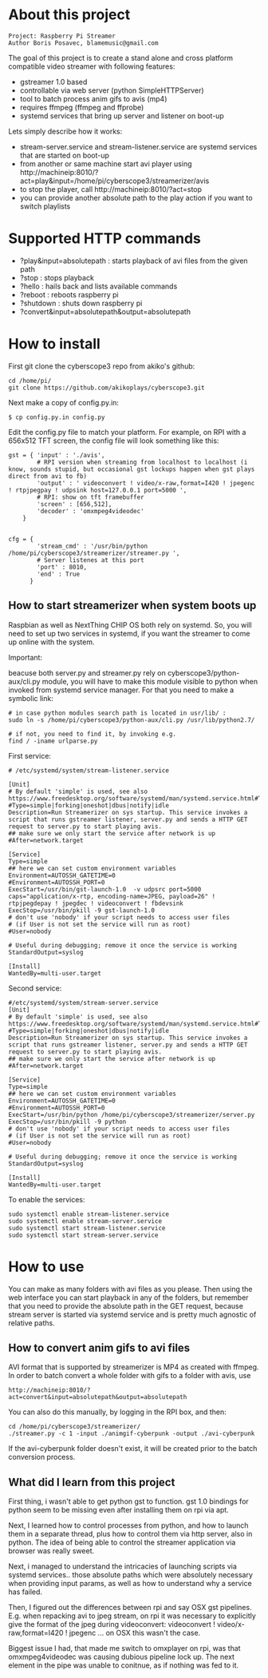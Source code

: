 # About this project

    Project: Raspberry Pi Streamer
    Author Boris Posavec, blamemusic@gmail.com

The goal of this project is to create a stand alone and cross platform compatible video streamer with following features:

* gstreamer 1.0 based
* controllable via web server (python SimpleHTTPServer)
* tool to batch process anim gifs to avis (mp4)
* requires ffmpeg (ffmpeg and ffprobe)
* systemd services that bring up server and listener on boot-up


Lets simply describe how it works:

* stream-server.service and stream-listener.service are systemd services that are started on boot-up
* from another or same machine start avi player using http://machineip:8010/?act=play&input=/home/pi/cyberscope3/streamerizer/avis
* to stop the player, call http://machineip:8010/?act=stop
* you can provide another absolute path to the play action if you want to switch playlists


# Supported HTTP commands

* ?play&input=absolutepath : starts playback of avi files from the given path
* ?stop : stops playback
* ?hello : hails back and lists available commands
* ?reboot : reboots raspberry pi
* ?shutdown : shuts down raspberry pi
* ?convert&input=absolutepath&output=absolutepath


# How to install

First git clone the cyberscope3 repo from akiko's github:

    cd /home/pi/
    git clone https://github.com/akikoplays/cyberscope3.git
    
Next make a copy of config.py.in:

    $ cp config.py.in config.py
    
Edit the config.py file to match your platform. For example, on RPI with a 656x512 TFT screen,  the config file will look something like this:

    gst = { 'input' : './avis',
            # RPI version when streaming from localhost to localhost (i know, sounds stupid, but occasional gst lockups happen when gst plays direct from avi to fb)
            'output' : ' videoconvert ! video/x-raw,format=I420 ! jpegenc ! rtpjpegpay ! udpsink host=127.0.0.1 port=5000 ',
            # RPI: show on tft framebuffer
            'screen' : [656,512],
            'decoder' : 'omxmpeg4videodec'
        }
    
    
    cfg = {
            'stream_cmd' : '/usr/bin/python /home/pi/cyberscope3/streamerizer/streamer.py ',
            # Server listenes at this port
            'port' : 8010,
            'end' : True
          }

## How to start streamerizer when system boots up 

Raspbian as well as NextThing CHIP OS both rely on systemd. So, you will need to set up two services in systemd, if you want the streamer to come up online with the system.

Important: 

beacuse both server.py and streamer.py rely on cyberscope3/python-aux/cli.py module, you will have to make this module visible to python when invoked from systemd service manager. For that you need to make a symbolic link:

    # in case python modules search path is located in usr/lib/ :
    sudo ln -s /home/pi/cyberscope3/python-aux/cli.py /usr/lib/python2.7/
    
    # if not, you need to find it, by invoking e.g.
    find / -iname urlparse.py


First service:

    # /etc/systemd/system/stream-listener.service 
    
    [Unit]
    # By default 'simple' is used, see also https://www.freedesktop.org/software/systemd/man/systemd.service.html#Type=
    #Type=simple|forking|oneshot|dbus|notify|idle
    Description=Run Streamerizer on sys startup. This service invokes a script that runs gstreamer listener, server.py and sends a HTTP GET request to server.py to start playing avis.
    ## make sure we only start the service after network is up
    #After=network.target
    
    [Service]
    Type=simple
    ## here we can set custom environment variables
    Environment=AUTOSSH_GATETIME=0
    #Environment=AUTOSSH_PORT=0
    ExecStart=/usr/bin/gst-launch-1.0  -v udpsrc port=5000 caps="application/x-rtp, encoding-name=JPEG, payload=26" ! rtpjpegdepay ! jpegdec ! videoconvert ! fbdevsink
    ExecStop=/usr/bin/pkill -9 gst-launch-1.0
    # don't use 'nobody' if your script needs to access user files
    # (if User is not set the service will run as root)
    #User=nobody
    
    # Useful during debugging; remove it once the service is working
    StandardOutput=syslog
    
    [Install]
    WantedBy=multi-user.target
    

Second service:

    #/etc/systemd/system/stream-server.service        
    [Unit]
    # By default 'simple' is used, see also https://www.freedesktop.org/software/systemd/man/systemd.service.html#Type=
    #Type=simple|forking|oneshot|dbus|notify|idle
    Description=Run Streamerizer on sys startup. This service invokes a script that runs gstreamer listener, server.py and sends a HTTP GET request to server.py to start playing avis.
    ## make sure we only start the service after network is up
    #After=network.target
    
    [Service]
    Type=simple
    ## here we can set custom environment variables
    Environment=AUTOSSH_GATETIME=0
    #Environment=AUTOSSH_PORT=0
    ExecStart=/usr/bin/python /home/pi/cyberscope3/streamerizer/server.py
    ExecStop=/usr/bin/pkill -9 python
    # don't use 'nobody' if your script needs to access user files
    # (if User is not set the service will run as root)
    #User=nobody
    
    # Useful during debugging; remove it once the service is working
    StandardOutput=syslog
    
    [Install]
    WantedBy=multi-user.target
    
To enable the services:

    sudo systemctl enable stream-listener.service
    sudo systemctl enable stream-server.service
    sudo systemctl start stream-listener.service
    sudo systemctl start stream-server.service
    
    
# How to use

You can make as many folders with avi files as you please. Then using the web interface you can start playback in any of the folders, but remember that you need to provide the absolute path in the GET request, because stream server is started via systemd service and is pretty much agnostic of relative paths. 


## How to convert anim gifs to avi files

AVI format that is supported by streamerizer is MP4 as created with ffmpeg. In order to batch convert a whole folder with gifs to a folder with avis, use 

    http://machineip:8010/?act=convert&input=absolutepath&output=absolutepath

You can also do this manually, by logging in the RPI box, and then:

    cd /home/pi/cyberscope3/streamerizer/
    ./streamer.py -c 1 -input ./animgif-cyberpunk -output ./avi-cyberpunk
    
If the avi-cyberpunk folder doesn't exist, it will be created prior to the batch conversion process.


## What did I learn from this project

First thing, i wasn't able to get python gst to function. gst 1.0 bindings for python seem to be missing even after installing them on rpi via apt. 

Next, I learned how to control processes from python, and how to launch them in a separate thread, plus how to control them via http server, also in python. The idea of being able to control the streamer application via browser was really sweet.

Next, i managed to understand the intricacies of launching scripts via systemd services.. those absolute paths which were absolutely necessary when providing input params, as well as how to understand why a service has failed.

Then, I figured out the differences between rpi and say OSX gst pipelines. E.g. when repacking avi to jpeg stream, on rpi it was necessary to explicitly give the format of the jpeg during videoconvert: videoconvert ! video/x-raw,format=I420 ! jpegenc ... on OSX this wasn't the case.

Biggest issue I had, that made me switch to omxplayer on rpi, was that omxmpeg4videodec was causing dubious pipeline lock up. The next element in the pipe was unable to conitnue, as if nothing was fed to it. 